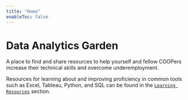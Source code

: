 ```yaml
---
title: "Home"
enableToc: false
---
```


# Data Analytics Garden

A place to find and share resources to help yourself and fellow COOPers increase their technical skills and overcome underemployment.

Resources for learning about and improving proficiency in common tools such as Excel, Tableau, Python, and SQL can be found in the [`Learning Resources`](LearningResources/resources.md) section.

